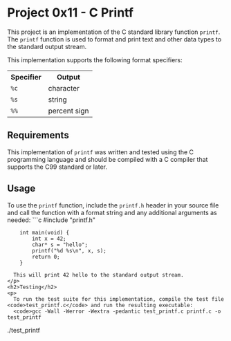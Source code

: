  <body>
    <h1>Project 0x11 - C Printf</h1>
    <p>
      This project is an implementation of the C standard library function
      <code>printf</code>. The <code>printf</code> function is used to format
      and print text and other data types to the standard output stream.
    </p>
	<p>
      This implementation supports the following format specifiers:
    </p>
	    <table>
      <tr>
        <th>Specifier</th>
        <th>Output</th>
      </tr>
      <tr>
        <td><code>%c</code></td>
        <td>character</td>
      </tr>
      <tr>
        <td><code>%s</code></td>
        <td>string</td>
      </tr>
      <tr>
        <td><code>%%</code></td>
        <td>percent sign</td>
      </tr>
    </table>
	<h2>Requirements</h2>
	<p>
      This implementation of <code>printf</code> was written and tested using
      the C programming language and should be compiled with a C compiler that
      supports the C99 standard or later.
	</p>
	<h2>Usage</h2>
	<p>
      To use the <code>printf</code> function, include the <code>printf.h</code> header in your source file and call the function with a format string and any additional arguments as needed:
	<!-- <pre>  
	  <code> -->
	 ```c
    #include "printf.h"

        int main(void) {
            int x = 42;
            char* s = "hello";
            printf("%d %s\n", x, s);
            return 0;
        }

<!-- </code>
	</pre> -->

      This will print 42 hello to the standard output stream.
    </p>
    <h2>Testing</h2>
    <p>
      To run the test suite for this implementation, compile the test file <code>test_printf.c</code> and run the resulting executable:
      <code>gcc -Wall -Werror -Wextra -pedantic test_printf.c printf.c -o test_printf

./test_printf</code>
</p>
